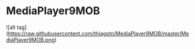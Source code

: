 # MediaPlayer9MOB

![alt tag] (https://raw.githubusercontent.com/thiagotn/MediaPlayer9MOB/master/MediaPlayer9MOB.png)
